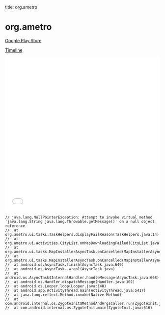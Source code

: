 title: org.ametro

# org.ametro

[Google Play Store](https://play.google.com/store/apps/details?id=org.ametro)

[Timeline](./vis-timeline.html)

<iframe src="./vis-timeline.html" width="100%" height="500px" style="border:none;"></iframe>

```
// java.lang.NullPointerException: Attempt to invoke virtual method 'java.lang.String java.lang.Throwable.getMessage()' on a null object reference
// 	at org.ametro.ui.tasks.TaskHelpers.displayFailReason(TaskHelpers.java:14)
// 	at org.ametro.ui.activities.CityList.onMapDownloadingFailed(CityList.java:110)
// 	at org.ametro.ui.tasks.MapInstallerAsyncTask.onCancelled(MapInstallerAsyncTask.java:104)
// 	at org.ametro.ui.tasks.MapInstallerAsyncTask.onCancelled(MapInstallerAsyncTask.java:26)
// 	at android.os.AsyncTask.finish(AsyncTask.java:649)
// 	at android.os.AsyncTask.-wrap1(AsyncTask.java)
// 	at android.os.AsyncTask$InternalHandler.handleMessage(AsyncTask.java:668)
// 	at android.os.Handler.dispatchMessage(Handler.java:102)
// 	at android.os.Looper.loop(Looper.java:148)
// 	at android.app.ActivityThread.main(ActivityThread.java:5417)
// 	at java.lang.reflect.Method.invoke(Native Method)
// 	at com.android.internal.os.ZygoteInit$MethodAndArgsCaller.run(ZygoteInit.java:726)
// 	at com.android.internal.os.ZygoteInit.main(ZygoteInit.java:616)

```




